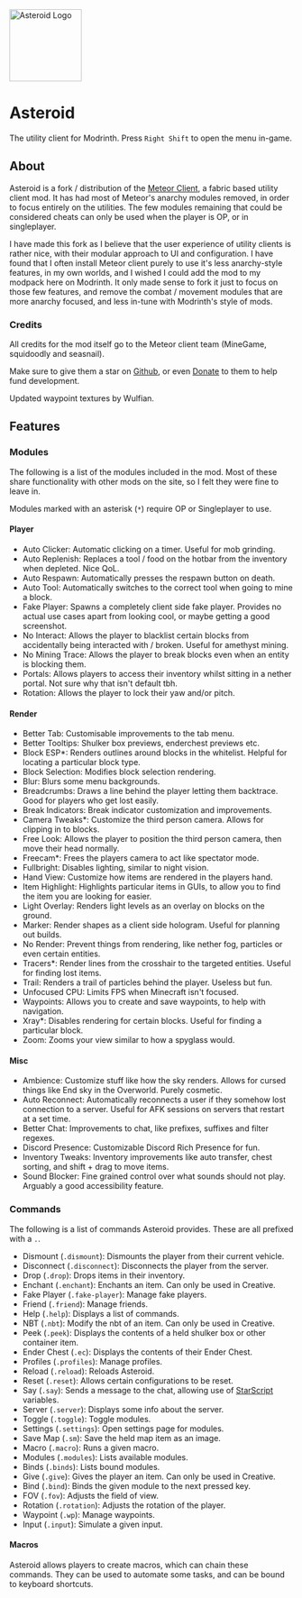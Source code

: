 <img src="https://cdn.modrinth.com/data/cFGzaOGg/c3e4d8f30f741767471b922167f245d5c8243dcd.png" alt="Asteroid Logo" width=128>

# Asteroid
The utility client for Modrinth. Press `Right Shift` to open the menu in-game.

## About
Asteroid is a fork / distribution of the [Meteor Client](https://meteorclient.com/), a fabric based utility client mod. It has had most of Meteor's anarchy modules removed, in order to focus entirely on the utilities. The few modules remaining that could be considered cheats can only be used when the player is OP, or in singleplayer.

I have made this fork as I believe that the user experience of utility clients is rather nice, with their modular approach to UI and configuration. I have found that I often install Meteor client purely to use it's less anarchy-style features, in my own worlds, and I wished I could add the mod to my modpack here on Modrinth. It only made sense to fork it just to focus on those few features, and remove the combat / movement modules that are more anarchy focused, and less in-tune with Modrinth's style of mods.

### Credits
All credits for the mod itself go to the Meteor client team (MineGame, squidoodly and seasnail).

Make sure to give them a star on [Github](https://github.com/MeteorDevelopment/meteor-client), or even [Donate](https://meteorclient.com/donate) to them to help fund development.

Updated waypoint textures by Wulfian.

## Features
### Modules
The following is a list of the modules included in the mod. Most of these share functionality with other mods on the site, so I felt they were fine to leave in.

Modules marked with an asterisk (`*`) require OP or Singleplayer to use.

#### Player
- Auto Clicker: Automatic clicking on a timer. Useful for mob grinding.
- Auto Replenish: Replaces a tool / food on the hotbar from the inventory when depleted. Nice QoL.
- Auto Respawn: Automatically presses the respawn button on death.
- Auto Tool: Automatically switches to the correct tool when going to mine a block.
- Fake Player: Spawns a completely client side fake player. Provides no actual use cases apart from looking cool, or maybe getting a good screenshot.
- No Interact: Allows the player to blacklist certain blocks from accidentally being interacted with / broken. Useful for amethyst mining.
- No Mining Trace: Allows the player to break blocks even when an entity is blocking them.
- Portals: Allows players to access their inventory whilst sitting in a nether portal. Not sure why that isn't default tbh.
- Rotation: Allows the player to lock their yaw and/or pitch.

#### Render
- Better Tab: Customisable improvements to the tab menu.
- Better Tooltips: Shulker box previews, enderchest previews etc.
- Block ESP\*: Renders outlines around blocks in the whitelist. Helpful for locating a particular block type.
- Block Selection: Modifies block selection rendering.
- Blur: Blurs some menu backgrounds.
- Breadcrumbs: Draws a line behind the player letting them backtrace. Good for players who get lost easily.
- Break Indicators: Break indicator customization and improvements.
- Camera Tweaks\*: Customize the third person camera. Allows for clipping in to blocks.
- Free Look: Allows the player to position the third person camera, then move their head normally.
- Freecam\*: Frees the players camera to act like spectator mode.
- Fullbright: Disables lighting, similar to night vision.
- Hand View: Customize how items are rendered in the players hand.
- Item Highlight: Highlights particular items in GUIs, to allow you to find the item you are looking for easier.
- Light Overlay: Renders light levels as an overlay on blocks on the ground.
- Marker: Render shapes as a client side hologram. Useful for planning out builds.
- No Render: Prevent things from rendering, like nether fog, particles or even certain entities.
- Tracers\*: Render lines from the crosshair to the targeted entities. Useful for finding lost items.
- Trail: Renders a trail of particles behind the player. Useless but fun.
- Unfocused CPU: Limits FPS when Minecraft isn't focused.
- Waypoints: Allows you to create and save waypoints, to help with navigation.
- Xray\*: Disables rendering for certain blocks. Useful for finding a particular block.
- Zoom: Zooms your view similar to how a spyglass would.

#### Misc
- Ambience: Customize stuff like how the sky renders. Allows for cursed things like End sky in the Overworld. Purely cosmetic.
- Auto Reconnect: Automatically reconnects a user if they somehow lost connection to a server. Useful for AFK sessions on servers that restart at a set time.
- Better Chat: Improvements to chat, like prefixes, suffixes and filter regexes.
- Discord Presence: Customizable Discord Rich Presence for fun.
- Inventory Tweaks: Inventory improvements like auto transfer, chest sorting, and shift + drag to move items.
- Sound Blocker: Fine grained control over what sounds should not play. Arguably a good accessibility feature.

### Commands
The following is a list of commands Asteroid provides. These are all prefixed with a `.`.

- Dismount (`.dismount`): Dismounts the player from their current vehicle.
- Disconnect (`.disconnect`): Disconnects the player from the server.
- Drop (`.drop`): Drops items in their inventory.
- Enchant (`.enchant`): Enchants an item. Can only be used in Creative.
- Fake Player (`.fake-player`): Manage fake players.
- Friend (`.friend`): Manage friends.
- Help (`.help`): Displays a list of commands.
- NBT (`.nbt`): Modify the nbt of an item. Can only be used in Creative.
- Peek (`.peek`): Displays the contents of a held shulker box or other container item.
- Ender Chest (`.ec`): Displays the contents of their Ender Chest.
- Profiles (`.profiles`): Manage profiles.
- Reload (`.reload`): Reloads Asteroid.
- Reset (`.reset`): Allows certain configurations to be reset.
- Say (`.say`): Sends a message to the chat, allowing use of [StarScript](https://github.com/MeteorDevelopment/starscript/wiki) variables.
- Server (`.server`): Displays some info about the server.
- Toggle (`.toggle`): Toggle modules.
- Settings (`.settings`): Open settings page for modules.
- Save Map (`.sm`): Save the held map item as an image.
- Macro (`.macro`): Runs a given macro.
- Modules (`.modules`): Lists available modules.
- Binds (`.binds`): Lists bound modules.
- Give (`.give`): Gives the player an item. Can only be used in Creative.
- Bind (`.bind`): Binds the given module to the next pressed key.
- FOV (`.fov`): Adjusts the field of view.
- Rotation (`.rotation`): Adjusts the rotation of the player.
- Waypoint (`.wp`): Manage waypoints.
- Input (`.input`): Simulate a given input.

#### Macros
Asteroid allows players to create macros, which can chain these commands.
They can be used to automate some tasks, and can be bound to keyboard shortcuts.
